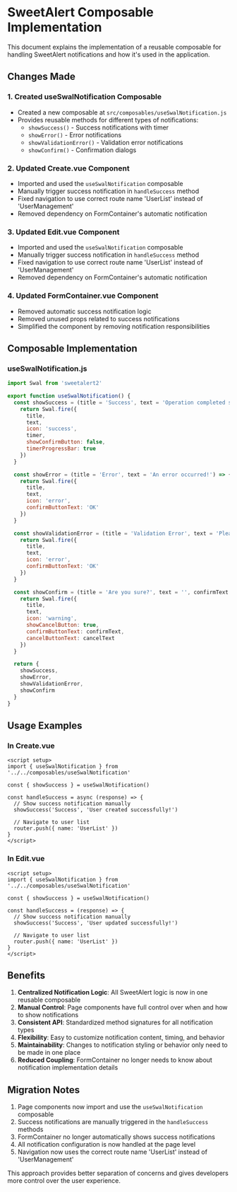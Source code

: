 # SweetAlert Composable Implementation

This document explains the implementation of a reusable composable for handling SweetAlert notifications and how it's used in the application.

## Changes Made

### 1. Created useSwalNotification Composable
- Created a new composable at `src/composables/useSwalNotification.js`
- Provides reusable methods for different types of notifications:
  - `showSuccess()` - Success notifications with timer
  - `showError()` - Error notifications
  - `showValidationError()` - Validation error notifications
  - `showConfirm()` - Confirmation dialogs

### 2. Updated Create.vue Component
- Imported and used the `useSwalNotification` composable
- Manually trigger success notification in `handleSuccess` method
- Fixed navigation to use correct route name 'UserList' instead of 'UserManagement'
- Removed dependency on FormContainer's automatic notification

### 3. Updated Edit.vue Component
- Imported and used the `useSwalNotification` composable
- Manually trigger success notification in `handleSuccess` method
- Fixed navigation to use correct route name 'UserList' instead of 'UserManagement'
- Removed dependency on FormContainer's automatic notification

### 4. Updated FormContainer.vue Component
- Removed automatic success notification logic
- Removed unused props related to success notifications
- Simplified the component by removing notification responsibilities

## Composable Implementation

### useSwalNotification.js
```javascript
import Swal from 'sweetalert2'

export function useSwalNotification() {
  const showSuccess = (title = 'Success', text = 'Operation completed successfully!', timer = 3000) => {
    return Swal.fire({
      title,
      text,
      icon: 'success',
      timer,
      showConfirmButton: false,
      timerProgressBar: true
    })
  }

  const showError = (title = 'Error', text = 'An error occurred!') => {
    return Swal.fire({
      title,
      text,
      icon: 'error',
      confirmButtonText: 'OK'
    })
  }

  const showValidationError = (title = 'Validation Error', text = 'Please correct the errors below') => {
    return Swal.fire({
      title,
      text,
      icon: 'error',
      confirmButtonText: 'OK'
    })
  }

  const showConfirm = (title = 'Are you sure?', text = '', confirmText = 'Yes', cancelText = 'Cancel') => {
    return Swal.fire({
      title,
      text,
      icon: 'warning',
      showCancelButton: true,
      confirmButtonText: confirmText,
      cancelButtonText: cancelText
    })
  }

  return {
    showSuccess,
    showError,
    showValidationError,
    showConfirm
  }
}
```

## Usage Examples

### In Create.vue
```vue
<script setup>
import { useSwalNotification } from '../../composables/useSwalNotification'

const { showSuccess } = useSwalNotification()

const handleSuccess = async (response) => {
  // Show success notification manually
  showSuccess('Success', 'User created successfully!')

  // Navigate to user list
  router.push({ name: 'UserList' })
}
</script>
```

### In Edit.vue
```vue
<script setup>
import { useSwalNotification } from '../../composables/useSwalNotification'

const { showSuccess } = useSwalNotification()

const handleSuccess = (response) => {
  // Show success notification manually
  showSuccess('Success', 'User updated successfully!')

  // Navigate to user list
  router.push({ name: 'UserList' })
}
</script>
```

## Benefits

1. **Centralized Notification Logic**: All SweetAlert logic is now in one reusable composable
2. **Manual Control**: Page components have full control over when and how to show notifications
3. **Consistent API**: Standardized method signatures for all notification types
4. **Flexibility**: Easy to customize notification content, timing, and behavior
5. **Maintainability**: Changes to notification styling or behavior only need to be made in one place
6. **Reduced Coupling**: FormContainer no longer needs to know about notification implementation details

## Migration Notes

1. Page components now import and use the `useSwalNotification` composable
2. Success notifications are manually triggered in the `handleSuccess` methods
3. FormContainer no longer automatically shows success notifications
4. All notification configuration is now handled at the page level
5. Navigation now uses the correct route name 'UserList' instead of 'UserManagement'

This approach provides better separation of concerns and gives developers more control over the user experience.